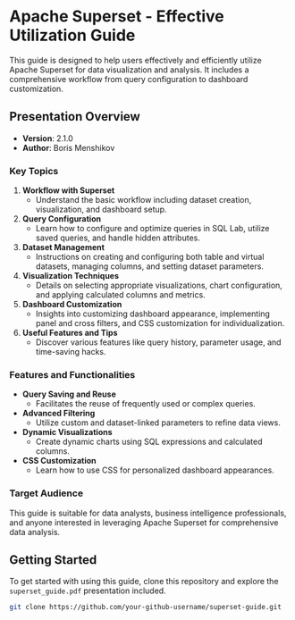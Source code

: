 # Apache Superset - Effective Utilization Guide

This guide is designed to help users effectively and efficiently utilize Apache Superset for data visualization and analysis. It includes a comprehensive workflow from query configuration to dashboard customization.

## Presentation Overview

- **Version**: 2.1.0
- **Author**: Boris Menshikov

### Key Topics

1. **Workflow with Superset**
   - Understand the basic workflow including dataset creation, visualization, and dashboard setup.
2. **Query Configuration**
   - Learn how to configure and optimize queries in SQL Lab, utilize saved queries, and handle hidden attributes.
3. **Dataset Management**
   - Instructions on creating and configuring both table and virtual datasets, managing columns, and setting dataset parameters.
4. **Visualization Techniques**
   - Details on selecting appropriate visualizations, chart configuration, and applying calculated columns and metrics.
5. **Dashboard Customization**
   - Insights into customizing dashboard appearance, implementing panel and cross filters, and CSS customization for individualization.
6. **Useful Features and Tips**
   - Discover various features like query history, parameter usage, and time-saving hacks.

### Features and Functionalities

- **Query Saving and Reuse**
  - Facilitates the reuse of frequently used or complex queries.
- **Advanced Filtering**
  - Utilize custom and dataset-linked parameters to refine data views.
- **Dynamic Visualizations**
  - Create dynamic charts using SQL expressions and calculated columns.
- **CSS Customization**
  - Learn how to use CSS for personalized dashboard appearances.

### Target Audience

This guide is suitable for data analysts, business intelligence professionals, and anyone interested in leveraging Apache Superset for comprehensive data analysis.

## Getting Started

To get started with using this guide, clone this repository and explore the `superset_guide.pdf` presentation included.

```bash
git clone https://github.com/your-github-username/superset-guide.git
